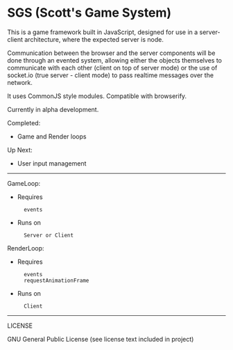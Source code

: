 # SGS (Scott's Game System)
This is a game framework built in JavaScript, designed for use in a server-client architecture, where the expected server is node.

Communication between the browser and the server components will be done through an evented system, allowing either the objects themselves to communicate with each other (client on top of server mode) or the use of socket.io (true server - client mode) to pass realtime messages over the network.

It uses CommonJS style modules.  Compatible with browserify.

Currently in alpha development.

Completed:

* Game and Render loops

Up Next:

* User input management

---
GameLoop:

* Requires

		events

* Runs on

		Server or Client
	
RenderLoop:

* Requires

		events
		requestAnimationFrame

* Runs on

		Client

---
LICENSE

GNU General Public License (see license text included in project)